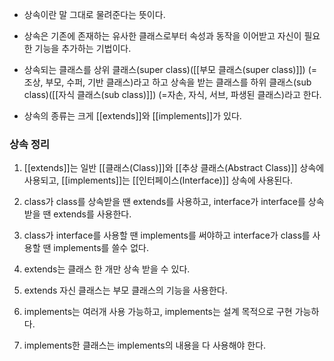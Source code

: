 - 상속이란 말 그대로 물려준다는 뜻이다. 

- 상속은 기존에 존재하는 유사한 클래스로부터 속성과 동작을 이어받고 자신이 필요한 기능을 추가하는 기법이다. 

- 상속되는 클래스를 상위 클래스(super class)([[부모 클래스(super class)]]) (=조상, 부모, 수퍼, 기반 클래스)라고 하고 상속을 받는 클래스를 하위 클래스(sub class)([[자식 클래스(sub class)]]) (=자손, 자식, 서브, 파생된 클래스)라고 한다.

- 상속의 종류는 크게 [[extends]]와 [[implements]]가 있다.


### 상속 정리

1. [[extends]]는 일반 [[클래스(Class)]]와 [[추상 클래스(Abstract Class)]] 상속에 사용되고, [[implements]]는 [[인터페이스(Interface)]] 상속에 사용된다.

2. class가 class를 상속받을 땐 extends를 사용하고, interface가 interface를 상속 받을 땐 extends를 사용한다.

3. class가 interface를 사용할 땐 implements를 써야하고 interface가 class를 사용할 땐 implements를 쓸수 없다.

4. extends는 클래스 한 개만 상속 받을 수 있다.
 
5. extends 자신 클래스는 부모 클래스의 기능을 사용한다.

6. implements는 여러개 사용 가능하고, implements는 설계 목적으로 구현 가능하다.

7. implements한 클래스는 implements의 내용을 다 사용해야 한다.